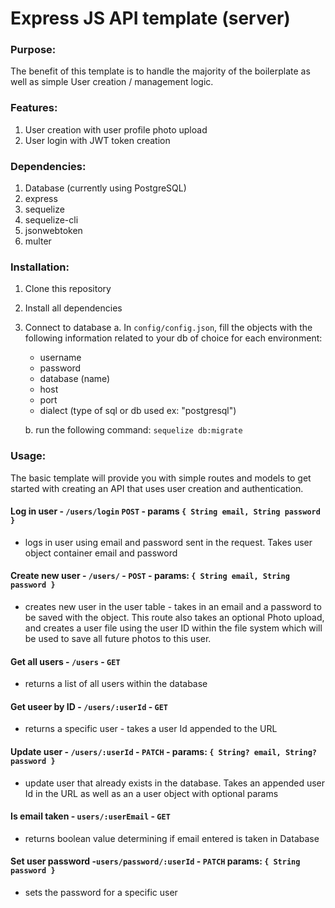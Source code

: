 # Express JS API template (server)

### Purpose:

The benefit of this template is to handle the majority of the boilerplate as well as simple User creation / management logic.

### Features:

1. User creation with user profile photo upload
2. User login with JWT token creation

### Dependencies:

1. Database (currently using PostgreSQL)
2. express
3. sequelize
4. sequelize-cli
5. jsonwebtoken
6. multer

### Installation:

1. Clone this repository
2. Install all dependencies
3. Connect to database
   a. In `config/config.json`, fill the objects with the following information related to your db of choice for each environment:

   - username
   - password
   - database (name)
   - host
   - port
   - dialect (type of sql or db used ex: "postgresql")

   b. run the following command: `sequelize db:migrate`

### Usage:

The basic template will provide you with simple routes and models to get started with creating an API that uses user creation and authentication.

#### Log in user - `/users/login` `POST` - params `{ String email, String password }`

- logs in user using email and password sent in the request. Takes user object container email and password

#### Create new user - `/users/` - `POST` - params: `{ String email, String password }`

- creates new user in the user table - takes in an email and a password to be saved with the object. This route also takes an optional Photo upload, and creates a user file using the user ID within the file system which will be used to save all future photos to this user.

#### Get all users - `/users` - `GET`

- returns a list of all users within the database

#### Get useer by ID - `/users/:userId` - `GET`

- returns a specific user - takes a user Id appended to the URL

#### Update user - `/users/:userId` - `PATCH` - params: `{ String? email, String? password }`

- update user that already exists in the database. Takes an appended user Id in the URL as well as an a user object with optional params

#### Is email taken - `users/:userEmail` - `GET`

- returns boolean value determining if email entered is taken in Database

#### Set user password -`users/password/:userId` - `PATCH` params: `{ String password }`

- sets the password for a specific user
